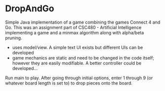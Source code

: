# DropAndGo
Simple Java implementation of a game combining the games Connect 4 and Go. This was an assignment part of CSC480 - Artificial Intelligence implementing a game and a minmax algorithm along with alpha/beta pruning.

- uses model/view. A simple text UI exists but different UIs can be developed
- game mechanics are static and need to be changed in the code itself; however they are easily modifiable. A better controller could be developed...

Run main to play. After going through initial options, enter 1 through 9 (or whatever board length is set to) to drop pieces onto the board.
